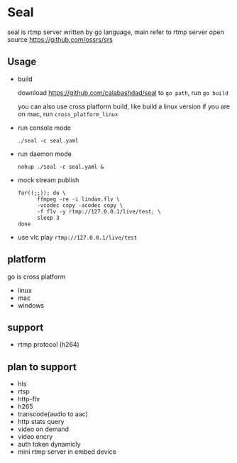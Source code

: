 # Seal

seal is rtmp server written by go language, main refer to rtmp server open source https://github.com/ossrs/srs

## Usage
* build

  download https://github.com/calabashdad/seal to ```go path```, run ```go build```

  you can also use cross platform build, like build a linux version if you are on mac, run ```cross_platform_linux```

* run console mode

  ```./seal -c seal.yaml```
* run daemon mode

  ```nohup ./seal -c seal.yaml &```
* mock stream publish
  
  <pre><code>for((;;)); do \
        ffmpeg -re -i lindan.flv \
        -vcodec copy -acodec copy \
        -f flv -y rtmp://127.0.0.1/live/test; \
	    sleep 3       
  done</code></pre> 

* use vlc play 
```rtmp://127.0.0.1/live/test```

## platform
  go is cross platform 
* linux
* mac
* windows

## support
* rtmp protocol (h264)

## plan to support
* hls 
* rtsp
* http-flv
* h265
* transcode(audio to aac)
* http stats query
* video on demand
* video encry
* auth token dynamicly
* mini rtmp server in embed device